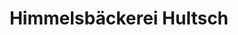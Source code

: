 ---
title: "Himmelsbäckerei Hultsch"
url: /neukirch-lausitz/himmelsbaeckerei-hultsch/
shop: Bäckerei
---